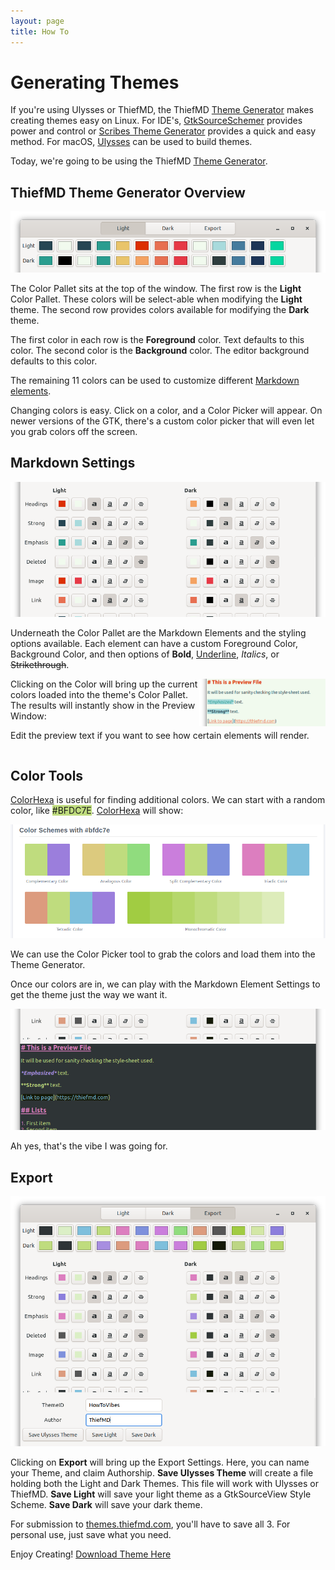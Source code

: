 ```yaml
---
layout: page
title: How To
---
```


# Generating Themes

If you're using Ulysses or ThiefMD, the ThiefMD [Theme Generator](https://github.com/ThiefMD/theme-generator) makes creating themes easy on Linux. For IDE's, [GtkSourceSchemer](https://github.com/jonocodes/GtkSourceSchemer) provides power and control or [Scribes Theme Generator](http://scribes.sourceforge.net/themegenerator.php) provides a quick and easy method. For macOS, [Ulysses](https://ulysses.app/styles) can be used to build themes.

Today, we're going to be using the ThiefMD [Theme Generator](https://github.com/ThiefMD/theme-generator).

## ThiefMD Theme Generator Overview

![](/images/pallet.png)

The Color Pallet sits at the top of the window. The first row is the **Light** Color Pallet. These colors will be select-able when modifying the **Light** theme. The second row provides colors available for modifying the **Dark** theme.

The first color in each row is the **Foreground** color. Text defaults to this color.  The second color is the **Background** color. The editor background defaults to this color.

The remaining 11 colors can be used to customize different [Markdown elements](https://daringfireball.net/projects/markdown).

Changing colors is easy. Click on a color, and a Color Picker will appear. On newer versions of the GTK, there's a custom color picker that will even let you grab colors off the screen.

## Markdown Settings

![](/images/attributes.png)

Underneath the Color Pallet are the Markdown Elements and the styling options available. Each element can have a custom Foreground Color, Background Color, and then options of **Bold**, <u>Underline</u>, *Italics*, or ~~Strikethrough~~.

<div style="float: right; width: 40%"><img src="/images/preview.png" /></div> Clicking on the Color will bring up the current colors loaded into the theme's Color Pallet. The results will instantly show in the Preview Window:

Edit the preview text if you want to see how certain elements will render.

<div style="clear: both"></div>

## Color Tools

[ColorHexa](https://www.colorhexa.com) is useful for finding additional colors. We can start with a random color, like <span style="background: #BFDC7E;">#BFDC7E</span>. [ColorHexa](https://www.colorhexa.com/BFDC7E) will show:

![](/images/colorpallet.png)

We can use the Color Picker tool to grab the colors and load them into the Theme Generator.

Once our colors are in, we can play with the Markdown Element Settings to get the theme just the way we want it.

![](/images/current-vibe.png)

Ah yes, that's the vibe I was going for.

## Export

![](/images/export.png)

Clicking on **Export** will bring up the Export Settings. Here, you can name your Theme, and claim Authorship. **Save Ulysses Theme** will create a file holding both the Light and Dark Themes. This file will work with Ulysses or ThiefMD. **Save Light** will save your light theme as a GtkSourceView Style Scheme. **Save Dark** will save your dark theme.

For submission to [themes.thiefmd.com](https://github.com/ThiefMD/themes), you'll have to save all 3. For personal use, just save what you need.

Enjoy Creating! [Download Theme Here](/2020/10/02/howtovibes.html)
